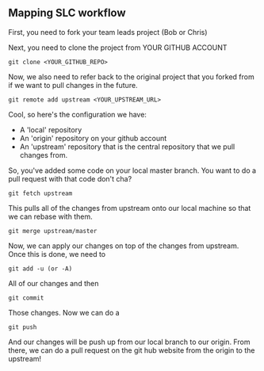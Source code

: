 ## Mapping SLC workflow

First, you need to fork your team leads project (Bob or Chris)

Next, you need to clone the project from YOUR GITHUB ACCOUNT

```
git clone <YOUR_GITHUB_REPO>
```

Now, we also need to refer back to the original project that you forked from if we want to pull changes in the future.

```
git remote add upstream <YOUR_UPSTREAM_URL>
```

Cool, so here's the configuration we have:

- A 'local' repository
- An 'origin' repository on your github account
- An 'upstream' repository that is the central repository that we pull changes from.

So, you've added some code on your local master branch. You want to do a pull request with that code don't cha?

```
git fetch upstream
```

This pulls all of the changes from upstream onto our local machine so that we can rebase with them.

```
git merge upstream/master
```

Now, we can apply our changes on top of the changes from upstream.
Once this is done, we need to

```
git add -u (or -A)
```

All of our changes and then

```
git commit
```

Those changes. Now we can do a 

```
git push
```

And our changes will be push up from our local branch to our origin.
From there, we can do a pull request on the git hub website from the origin
to the upstream!
